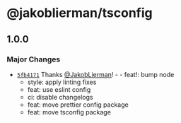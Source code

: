 # @jakoblierman/tsconfig

## 1.0.0

### Major Changes

- [`5fb4171`](https://github.com/JakobLierman/js-tooling/commit/5fb4171c141f2359f64c3fe1661e1e97b6f7582b) Thanks [@JakobLierman](https://github.com/JakobLierman)! - - feat!: bump node
  - style: apply linting fixes
  - feat: use eslint config
  - ci: disable changelogs
  - feat: move prettier config package
  - feat: move tsconfig package
